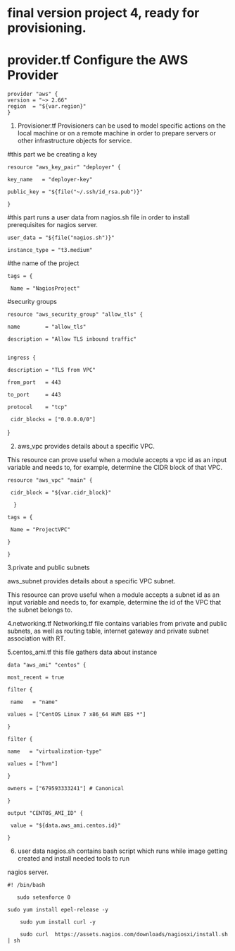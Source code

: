 # final version project 4, ready for provisioning.


# provider.tf Configure the AWS Provider
    provider "aws" {
    version = "~> 2.66"
    region  = "${var.region}"
    }



1. Provisioner.tf 
Provisioners can be used to model specific actions on the local machine or on a remote machine in order to prepare servers or other infrastructure objects for service.


#this part we be creating a key


    resource "aws_key_pair" "deployer" {

    key_name   = "deployer-key"
  
    public_key = "${file("~/.ssh/id_rsa.pub")}"
  
    }
 

#this part runs a user data from nagios.sh file in order to install prerequisites for nagios server.
  
    user_data = "${file("nagios.sh")}"
  
    instance_type = "t3.medium"
 
 
#the name of the project

    tags = {
   
     Name = "NagiosProject"
  


#security groups 

    resource "aws_security_group" "allow_tls" {
  
    name        = "allow_tls"
  
    description = "Allow TLS inbound traffic"
  

    ingress {
    
    description = "TLS from VPC"
    
    from_port   = 443
    
    to_port     = 443
    
    protocol    = "tcp"
     
     cidr_blocks = ["0.0.0.0/0"]
  
  }
  



2. aws_vpc provides details about a specific VPC.


This resource can prove useful when a module accepts a vpc id as an input variable and needs to, for example, determine the CIDR block of that VPC.


    resource "aws_vpc" "main" {
  
     cidr_block = "${var.cidr_block}"

      }

    tags = {
   
     Name = "ProjectVPC"
  
    }

    }



3.private and public subnets

aws_subnet provides details about a specific VPC subnet.

This resource can prove useful when a module accepts a subnet id as an input variable and needs to, for example, determine the id of the VPC that the subnet belongs to.



4.networking.tf
Networking.tf file contains variables from private and public subnets, as well as routing table, internet gateway and private subnet association with RT.



5.centos_ami.tf this file gathers data about instance

    data "aws_ami" "centos" {
 
    most_recent = true
  
    filter {
    
     name   = "name"
    
    values = ["CentOS Linux 7 x86_64 HVM EBS *"]
  
    }
  
    filter {
    
    name   = "virtualization-type"
    
    values = ["hvm"]
  
    }
  
    owners = ["679593333241"] # Canonical

    }

    output "CENTOS_AMI_ID" {
    
     value = "${data.aws_ami.centos.id}"

    }


6. user data nagios.sh contains bash script which runs while image getting created and install needed tools to run 

nagios server.

    #! /bin/bash
       
       sudo setenforce 0
        
	sudo yum install epel-release -y
		
		sudo yum install curl -y
		
		sudo curl  https://assets.nagios.com/downloads/nagiosxi/install.sh | sh
    
    
    
    
    
    
